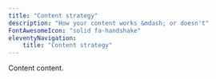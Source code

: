 ```yaml
---
title: "Content strategy"
description: "How your content works &mdash; or doesn't"
FontAwesomeIcon: "solid fa-handshake"
eleventyNavigation:
    title: "Content strategy"
---
```


Content content.
